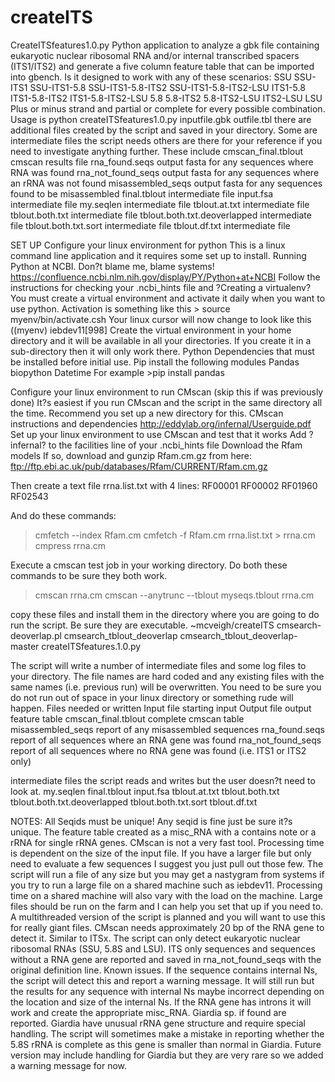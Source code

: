 # createITS
CreateITSfeatures1.0.py
Python application to analyze a gbk file containing eukaryotic nuclear ribosomal RNA and/or internal transcribed spacers (ITS1/ITS2) and generate a five column feature table that can be imported into gbench. 
Is it designed to work with any of these scenarios:
SSU
SSU-ITS1
SSU-ITS1-5.8
SSU-ITS1-5.8-ITS2
SSU-ITS1-5.8-ITS2-LSU
ITS1-5.8
ITS1-5.8-ITS2
ITS1-5.8-ITS2-LSU
5.8
5.8-ITS2
5.8-ITS2-LSU
ITS2-LSU
LSU
Plus or minus strand and partial or complete for every possible combination. 
Usage is
python createITSfeatures1.0.py inputfile.gbk outfile.tbl
there are additional files created by the script and saved in your directory. Some are intermediate files the script needs others are there for your reference if you need to investigate anything further. These include
cmscan_final.tblout	cmscan results file
rna_found.seqs		output fasta for any sequences where RNA was found
rna_not_found_seqs	output fasta for any sequences where an rRNA was not found
misassembled_seqs	output fasta for any sequences found to be misassembled
final.tblout		intermediate file
input.fsa  		intermediate file
my.seqlen		intermediate file
tblout.at.txt		intermediate file
tblout.both.txt		intermediate file
tblout.both.txt.deoverlapped		intermediate file
tblout.both.txt.sort	intermediate file
tblout.df.txt		intermediate file


SET UP
Configure your linux environment for python
This is a linux command line application and it requires some set up to install. 
Running Python at NCBI. Don?t blame me, blame systems!
https://confluence.ncbi.nlm.nih.gov/display/PY/Python+at+NCBI
Follow the instructions for checking your .ncbi_hints file and ?Creating a virtualenv?
You must create a virtual environment and activate it daily when you want to use python.
Activation is something like this   > source myenv/bin/activate.csh
Your linux cursor will now change to look like this
((myenv) iebdev11[998]
Create the virtual environment in your home directory and it will be available in all your directories. If you create it in a sub-directory then it will only work there. 
Python Dependencies that must be installed before initial use. 
Pip install the following modules
Pandas
biopython
Datetime
For example >pip install pandas

Configure your linux environment to run CMscan (skip this if was previously done)
It?s easiest if you run CMscan and the script in the same directory all the time. Recommend you set up a new directory for this. 
CMscan instructions and dependencies
http://eddylab.org/infernal/Userguide.pdf
Set up your linux environment to use CMscan and test that it works
Add ?infernal? to the facilities line of your .ncbi_hints file
Download the Rfam models
If so, download and gunzip Rfam.cm.gz from here: ftp://ftp.ebi.ac.uk/pub/databases/Rfam/CURRENT/Rfam.cm.gz

Then create a text file rrna.list.txt with 4 lines:
RF00001
RF00002
RF01960
RF02543

And do these commands:
> cmfetch --index Rfam.cm
> cmfetch -f Rfam.cm rrna.list.txt > rrna.cm
> cmpress rrna.cm

Execute a cmscan test job in your working directory. Do both these commands to be sure they both work. 
> cmscan rrna.cm <fasta file>
>cmscan --anytrunc --tblout myseqs.tblout rrna.cm <fasta file>

copy these files and install them in the directory where you are going to do run the script. Be sure they are executable.
~mcveigh/createITS
cmsearch-deoverlap.pl
cmsearch_tblout_deoverlap
cmsearch_tblout_deoverlap-master
createITSfeatures.1.0.py

The script will write a number of intermediate files and some log files to your directory. The file names are hard coded and any existing files with the same names (i.e. previous run) will be overwritten. You need to be sure you do not run out of space in your linux directory or something rude will happen. 
Files needed or written
Input file	starting input
Output file	output feature table
cmscan_final.tblout	complete cmscan table
misassembled_seqs	report of any misassembled sequences
rna_found.seqs		report of all sequences where an RNA gene was found
rna_not_found_seqs	report of all sequences where no RNA gene was found (i.e. ITS1 or ITS2 only)

intermediate files the script reads and writes but the user doesn?t need to look at.
my.seqlen
final.tblout
input.fsa
tblout.at.txt
tblout.both.txt
tblout.both.txt.deoverlapped
tblout.both.txt.sort
tblout.df.txt

NOTES:
All Seqids must be unique! Any seqid is fine just be sure it?s unique.
The feature table created as a misc_RNA with a contains note or a rRNA for single rRNA genes. 
CMscan is not a very fast tool. Processing time is dependent on the size of the input file. If you have a larger file but only need to evaluate a few sequences I suggest you just pull out those few. The script will run a file of any size but you may get a nastygram from systems if you try to run a large file on a shared machine such as iebdev11. Processing time on a shared machine will also vary with the load on the machine. Large files should be run on the farm and I can help you set that up if you need to. A multithreaded version of the script is planned and you will want to use this for really giant files. 
CMscan needs approximately 20 bp of the RNA gene to detect it. Similar to ITSx.
The script can only detect eukaryotic nuclear ribosomal RNAs (SSU, 5.8S and LSU). ITS only sequences and sequences without a RNA gene are reported and saved in rna_not_found_seqs with the original definition line. 
Known issues. If the sequence contains internal Ns, the script will detect this and report a warning message. It will still run but the results for any sequence with internal Ns maybe incorrect depending on the location and size of the internal Ns. 
If the RNA gene has introns it will work and create the appropriate misc_RNA. 
Giardia sp. if found are reported. Giardia have unusual rRNA gene structure and require special handling. The script will sometimes make a mistake in reporting whether the 5.8S rRNA is complete as this gene is smaller than normal in Giardia. Future version may include handling for Giardia but they are very rare so we added a warning message for now. 


